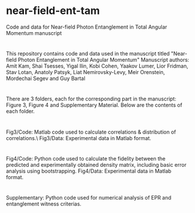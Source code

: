 # near-field-ent-tam
Code and data for Near-field Photon Entanglement in Total Angular Momentum manuscript
#
This repository contains code and data used in the manuscript titled "Near-field Photon Entanglement in Total Angular Momentum"
Manuscript authors: Amit Kam, Shai Tsesses, Yigal Ilin, Kobi Cohen, Yaakov Lumer, Lior Fridman, Stav Lotan, Anatoly Patsyk, Liat Nemirovsky-Levy, Meir Orenstein, Mordechai Segev and Guy Bartal 
#
There are 3 folders, each for the corresponding part in the manuscript: Figure 3, Figure 4 and Supplementary Material. Below are the contents of each folder.
#
Fig3/Code: Matlab code used to calculate correlations & distribution of correlations.\\
Fig3/Data: Experimental data in Matlab format.
#
Fig4/Code: Python code used to calculate the fidelity between the predicted and experimentally obtained density matrix, including basic error analysis using bootstrapping.
Fig4/Data: Experimental data in Matlab format.
#
Supplementary: Python code used for numerical analysis of EPR and entanglement witness criterias.
